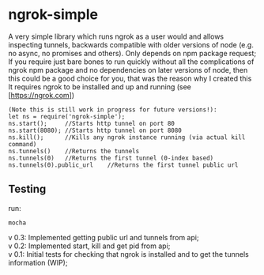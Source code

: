 # ngrok-simple
A very simple library which runs ngrok as a user would and allows inspecting tunnels, backwards compatible with older versions of node (e.g. no async, no promises and others). Only depends on npm package request;  
If you require just bare bones to run quickly without all the complications of ngrok npm package and no dependencies on later versions of node, then this could be a good choice for you, that was the reason why I created this
It requires ngrok to be installed and up and running (see [https://ngrok.com])   

````
(Note this is still work in progress for future versions!):
let ns = require('ngrok-simple');
ns.start(); 	//Starts http tunnel on port 80
ns.start(8080);	//Starts http tunnel on port 8080
ns.kill();		//Kills any ngrok instance running (via actual kill command)
ns.tunnels()	//Returns the tunnels
ns.tunnels(0)	//Returns the first tunnel (0-index based)
ns.tunnels(0).public_url	//Returns the first tunnel public url
````

## Testing
run:
````
mocha
````

v 0.3: Implemented getting public url and tunnels from api;  
v 0.2: Implemented start, kill and get pid from api;  
v 0.1: Initial tests for checking that ngrok is installed and to get the tunnels information (WIP);  

